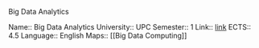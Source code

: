 Big Data Analytics

Name:: Big Data Analytics
University:: UPC
Semester:: 1
Link:: [link](https://www.fib.upc.edu/en/studies/masters/master-artificial-intelligence/curriculum/syllabus/BDA-MAI )
ECTS:: 4.5
Language:: English
Maps:: [[Big Data Computing]]